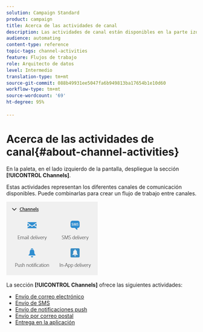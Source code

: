 ```yaml
---
solution: Campaign Standard
product: campaign
title: Acerca de las actividades de canal
description: Las actividades de canal están disponibles en la parte izquierda de la pantalla.
audience: automating
content-type: reference
topic-tags: channel-activities
feature: Flujos de trabajo
role: Arquitecto de datos
level: Intermedio
translation-type: tm+mt
source-git-commit: 088b49931ee5047fa6b949813ba17654b1e10d60
workflow-type: tm+mt
source-wordcount: '69'
ht-degree: 95%

---
```



# Acerca de las actividades de canal{#about-channel-activities}

En la paleta, en el lado izquierdo de la pantalla, despliegue la sección **[!UICONTROL Channels]**.

Estas actividades representan los diferentes canales de comunicación disponibles. Puede combinarlas para crear un flujo de trabajo entre canales.

![](assets/wkf_channels_activities.png)

La sección **[!UICONTROL Channels]** ofrece las siguientes actividades:

* [Envío de correo electrónico](../../automating/using/email-delivery.md)
* [Envío de SMS](../../automating/using/sms-delivery.md)
* [Envío de notificaciones push](../../automating/using/push-notification-delivery.md)
* [Envío por correo postal](../../automating/using/direct-mail-delivery.md)
* [Entrega en la aplicación](../../automating/using/in-app-delivery.md)

